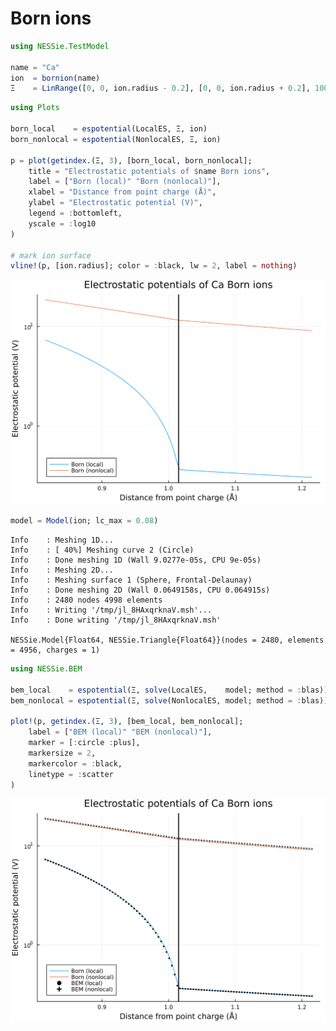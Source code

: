 # Born ions


``` julia
using NESSie.TestModel

name = "Ca"
ion  = bornion(name)
Ξ    = LinRange([0, 0, ion.radius - 0.2], [0, 0, ion.radius + 0.2], 100)
```

``` julia
using Plots

born_local    = espotential(LocalES, Ξ, ion)
born_nonlocal = espotential(NonlocalES, Ξ, ion)

p = plot(getindex.(Ξ, 3), [born_local, born_nonlocal];
    title = "Electrostatic potentials of $name Born ions",
    label = ["Born (local)" "Born (nonlocal)"],
    xlabel = "Distance from point charge (Å)",
    ylabel = "Electrostatic potential (V)",
    legend = :bottomleft,
    yscale = :log10
)

# mark ion surface
vline!(p, [ion.radius]; color = :black, lw = 2, label = nothing)
```

![](born_files/figure-commonmark/cell-4-output-1.svg)

``` julia
model = Model(ion; lc_max = 0.08)
```

    Info    : Meshing 1D...
    Info    : [ 40%] Meshing curve 2 (Circle)
    Info    : Done meshing 1D (Wall 9.0277e-05s, CPU 9e-05s)
    Info    : Meshing 2D...
    Info    : Meshing surface 1 (Sphere, Frontal-Delaunay)
    Info    : Done meshing 2D (Wall 0.0649158s, CPU 0.064915s)
    Info    : 2480 nodes 4998 elements
    Info    : Writing '/tmp/jl_8HAxqrknaV.msh'...
    Info    : Done writing '/tmp/jl_8HAxqrknaV.msh'

    NESSie.Model{Float64, NESSie.Triangle{Float64}}(nodes = 2480, elements = 4956, charges = 1)

``` julia
using NESSie.BEM

bem_local    = espotential(Ξ, solve(LocalES,    model; method = :blas))
bem_nonlocal = espotential(Ξ, solve(NonlocalES, model; method = :blas))

plot!(p, getindex.(Ξ, 3), [bem_local, bem_nonlocal];
    label = ["BEM (local)" "BEM (nonlocal)"],
    marker = [:circle :plus],
    markersize = 2,
    markercolor = :black,
    linetype = :scatter
)
```

![](born_files/figure-commonmark/cell-6-output-1.svg)
